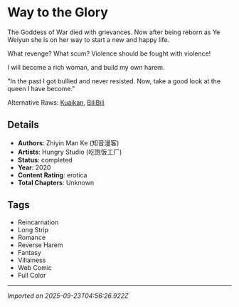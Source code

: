 # Way to the Glory

The Goddess of War died with grievances. Now after being reborn as Ye Weiyun she is on her way to start a new and happy life.   
  
What revenge? What scum? Violence should be fought with violence!   
  
I will become a rich woman, and build my own harem.   
  
"In the past I got bullied and never resisted. Now, take a good look at the queen I have become."

Alternative Raws: [Kuaikan](https://www.kuaikanmanhua.com/web/topic/5975), [BiliBili](https://manga.bilibili.com/detail/mc27719)

## Details
- **Authors**: Zhiyin Man Ke (知音漫客)
- **Artists**: Hungry Studio (吃饱饭工厂)
- **Status**: completed
- **Year**: 2020
- **Content Rating**: erotica
- **Total Chapters**: Unknown

## Tags
- Reincarnation
- Long Strip
- Romance
- Reverse Harem
- Fantasy
- Villainess
- Web Comic
- Full Color

---
*Imported on 2025-09-23T04:56:26.922Z*
